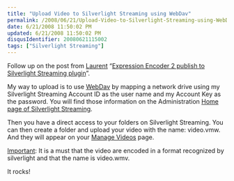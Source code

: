 ```yaml
---
title: "Upload Video to Silverlight Streaming using WebDav"
permalink: /2008/06/21/Upload-Video-to-Silverlight-Streaming-using-WebDav/
date: 6/21/2008 11:50:02 PM
updated: 6/21/2008 11:50:02 PM
disqusIdentifier: 20080621115002
tags: ["Silverlight Streaming"]
---
```

Follow up on the post from [Laurent](http://weblogs.asp.net/lduveau/) “[Expression Encoder 2 publish to Silverlight Streaming plugin](http://weblogs.asp.net/lduveau/archive/2008/06/20/expression-encoder-2-publish-to-silverlight-streaming-plugin.aspx)”.

My way to upload is to use [WebDav](http://en.wikipedia.org/wiki/WebDav) by mapping a network drive using my Silverlight Streaming Account ID as the user name and my Account Key as the password. You will find those information on the Administration [Home page of Silverlight Streaming](http://silverlight.live.com/).
<!-- more -->

Then you have a direct access to your folders on Silverlight Streaming. You can then create a folder and upload your video with the name: video.vmw. And they will appear on your [Manage Videos](https://silverlight.live.com/Videos.aspx) page.

<u>Important</u>: It is a must that the video are encoded in a format recognized by silverlight and that the name is video.wmv.

It rocks!
